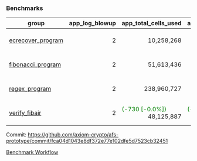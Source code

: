 ### Benchmarks
| group | app_log_blowup | app_total_cells_used | app_total_cycles | app_total_proof_time_ms | leaf_log_blowup | leaf_total_cells_used | leaf_total_cycles | leaf_total_proof_time_ms | max_segment_length | instance | alloc |
|---|---|---|---|---|---|---|---|---|---|---|---|
| [ ecrecover_program ](https://github.com/axiom-crypto/afs-prototype/blob/gh-pages/benchmarks/individual/ecrecover-fca04d1043e8df372e77e102dfe5d7523cb32451.md) | <div style='text-align: right'> 2 </div>  | <div style='text-align: right'> 10,258,268 </div>  | <div style='text-align: right'> 195,066 </div>  | <span style='color: green'>(-95.0 [-4.9%])</span><div style='text-align: right'> 1,851.0 </div>  | <div style='text-align: right'> - </div>  | <div style='text-align: right'> - </div>  | <div style='text-align: right'> - </div>  | <div style='text-align: right'> - </div>  | 1048476 | 64cpu-linux-arm64 | mimalloc |
| [ fibonacci_program ](https://github.com/axiom-crypto/afs-prototype/blob/gh-pages/benchmarks/individual/fibonacci-fca04d1043e8df372e77e102dfe5d7523cb32451.md) | <div style='text-align: right'> 2 </div>  | <div style='text-align: right'> 51,613,436 </div>  | <div style='text-align: right'> 3,000,274 </div>  | <span style='color: red'>(+26.0 [+0.5%])</span><div style='text-align: right'> 5,608.0 </div>  | <div style='text-align: right'> - </div>  | <div style='text-align: right'> - </div>  | <div style='text-align: right'> - </div>  | <div style='text-align: right'> - </div>  | 1048476 | 64cpu-linux-arm64 | mimalloc |
| [ regex_program ](https://github.com/axiom-crypto/afs-prototype/blob/gh-pages/benchmarks/individual/regex-fca04d1043e8df372e77e102dfe5d7523cb32451.md) | <div style='text-align: right'> 2 </div>  | <div style='text-align: right'> 238,960,727 </div>  | <div style='text-align: right'> 8,381,808 </div>  | <span style='color: red'>(+243.0 [+1.5%])</span><div style='text-align: right'> 16,962.0 </div>  | <div style='text-align: right'> - </div>  | <div style='text-align: right'> - </div>  | <div style='text-align: right'> - </div>  | <div style='text-align: right'> - </div>  | 1048476 | 64cpu-linux-arm64 | mimalloc |
| [ verify_fibair ](https://github.com/axiom-crypto/afs-prototype/blob/gh-pages/benchmarks/individual/verify_fibair-fca04d1043e8df372e77e102dfe5d7523cb32451.md) | <div style='text-align: right'> 2 </div>  | <span style='color: green'>(-730 [-0.0%])</span><div style='text-align: right'> 48,125,887 </div>  | <span style='color: green'>(-62 [-0.0%])</span><div style='text-align: right'> 397,094 </div>  | <span style='color: red'>(+29.0 [+0.9%])</span><div style='text-align: right'> 3,112.0 </div>  | <div style='text-align: right'> - </div>  | <div style='text-align: right'> - </div>  | <div style='text-align: right'> - </div>  | <div style='text-align: right'> - </div>  | 1048476 | 64cpu-linux-arm64 | mimalloc |


Commit: https://github.com/axiom-crypto/afs-prototype/commit/fca04d1043e8df372e77e102dfe5d7523cb32451

[Benchmark Workflow](https://github.com/axiom-crypto/afs-prototype/actions/runs/12308935756)
